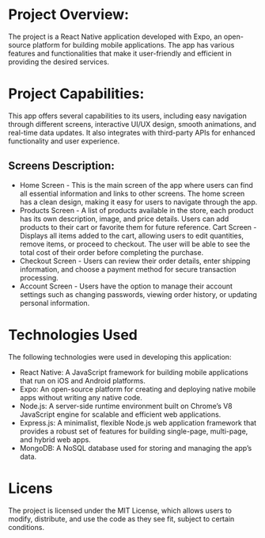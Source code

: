 # Project Overview:
The project is a React Native application developed with Expo, an open-source platform for building mobile applications. The app has various features and functionalities that make it user-friendly and efficient in providing the desired services.

# Project Capabilities:
This app offers several capabilities to its users, including easy navigation through different screens, interactive UI/UX design, smooth animations, and real-time data updates. It also integrates with third-party APIs for enhanced functionality and user experience.

## Screens Description:

- Home Screen - This is the main screen of the app where users can find all essential information and links to other screens. The home screen has a clean design, making it easy for users to navigate through the app.
- Products Screen - A list of products available in the store, each product has its own description, image, and price details. Users can add products to their cart or favorite them for future reference.
Cart Screen - Displays all items added to the cart, allowing users to edit quantities, remove items, or proceed to checkout. The user will be able to see the total cost of their order before completing the purchase.
- Checkout Screen - Users can review their order details, enter shipping information, and choose a payment method for secure transaction processing.
- Account Screen - Users have the option to manage their account settings such as changing passwords, viewing order history, or updating personal information.
# Technologies Used
The following technologies were used in developing this application:

- React Native: A JavaScript framework for building mobile applications that run on iOS and Android platforms.
- Expo: An open-source platform for creating and deploying native mobile apps without writing any native code.
- Node.js: A server-side runtime environment built on Chrome’s V8 JavaScript engine for scalable and efficient web applications.
- Express.js: A minimalist, flexible Node.js web application framework that provides a robust set of features for building single-page, multi-page, and hybrid web apps.
- MongoDB: A NoSQL database used for storing and managing the app’s data.

# Licens
The project is licensed under the MIT License, which allows users to modify, distribute, and use the code as they see fit, subject to certain conditions.
